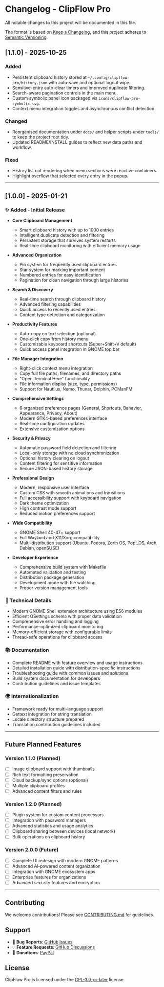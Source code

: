 # Changelog - ClipFlow Pro

All notable changes to this project will be documented in this file.

The format is based on [Keep a Changelog](https://keepachangelog.com/en/1.0.0/),
and this project adheres to [Semantic Versioning](https://semver.org/spec/v2.0.0.html).

## [1.1.0] - 2025-10-25

### Added
- Persistent clipboard history stored at `~/.config/clipflow-pro/history.json` with auto-save and optional logout wipe.
- Sensitive-entry auto-clear timers and improved duplicate filtering.
- Search-aware pagination controls in the main menu.
- Custom symbolic panel icon packaged via `icons/clipflow-pro-symbolic.svg`.
- Context menu integration toggles and asynchronous conflict detection.

### Changed
- Reorganised documentation under `docs/` and helper scripts under `tools/` to keep the project root tidy.
- Updated README/INSTALL guides to reflect new data paths and workflow.

### Fixed
- History list not rendering when menu sections were reactive containers.
- Highlight overflow that selected every entry in the popup.

---

## [1.0.0] - 2025-01-21

### ✨ Added - Initial Release
- **Core Clipboard Management**
  - Smart clipboard history with up to 1000 entries
  - Intelligent duplicate detection and filtering
  - Persistent storage that survives system restarts
  - Real-time clipboard monitoring with efficient memory usage

- **Advanced Organization**  
  - Pin system for frequently used clipboard entries
  - Star system for marking important content
  - Numbered entries for easy identification
  - Pagination for clean navigation through large histories

- **Search & Discovery**
  - Real-time search through clipboard history
  - Advanced filtering capabilities
  - Quick access to recently used entries
  - Content type detection and categorization

- **Productivity Features**
  - Auto-copy on text selection (optional)
  - One-click copy from history menu
  - Customizable keyboard shortcuts (Super+Shift+V default)
  - Quick access panel integration in GNOME top bar

- **File Manager Integration**
  - Right-click context menu integration
  - Copy full file paths, filenames, and directory paths
  - "Open Terminal Here" functionality
  - File information display (size, type, permissions)
  - Support for Nautilus, Nemo, Thunar, Dolphin, PCManFM

- **Comprehensive Settings**
  - 6 organized preference pages (General, Shortcuts, Behavior, Appearance, Privacy, About)
  - Modern GTK4-based preferences interface
  - Real-time configuration updates
  - Extensive customization options

- **Security & Privacy**
  - Automatic password field detection and filtering
  - Local-only storage with no cloud synchronization
  - Optional history clearing on logout
  - Content filtering for sensitive information
  - Secure JSON-based history storage

- **Professional Design**
  - Modern, responsive user interface
  - Custom CSS with smooth animations and transitions
  - Full accessibility support with keyboard navigation
  - Dark theme optimization
  - High contrast mode support
  - Reduced motion preferences support

- **Wide Compatibility**
  - GNOME Shell 40-47+ support
  - Full Wayland and X11/Xorg compatibility
  - Multi-distribution support (Ubuntu, Fedora, Zorin OS, Pop!_OS, Arch, Debian, openSUSE)

- **Developer Experience**
  - Comprehensive build system with Makefile
  - Automated validation and testing
  - Distribution package generation
  - Development mode with file watching
  - Proper version management tools

### 🔧 Technical Details
- Modern GNOME Shell extension architecture using ES6 modules
- Efficient GSettings schema with proper data validation
- Comprehensive error handling and logging
- Performance-optimized clipboard monitoring
- Memory-efficient storage with configurable limits
- Thread-safe operations for clipboard access

### 📚 Documentation
- Complete README with feature overview and usage instructions
- Detailed installation guide with distribution-specific instructions
- Troubleshooting guide with common issues and solutions
- Build system documentation for developers
- Contribution guidelines and issue templates

### 🌍 Internationalization
- Framework ready for multi-language support
- Gettext integration for string translation
- Locale directory structure prepared
- Translation contribution guidelines included

---

## Future Planned Features

### Version 1.1.0 (Planned)
- [ ] Image clipboard support with thumbnails
- [ ] Rich text formatting preservation
- [ ] Cloud backup/sync options (optional)
- [ ] Multiple clipboard profiles
- [ ] Advanced content filters and rules

### Version 1.2.0 (Planned)
- [ ] Plugin system for custom content processors
- [ ] Integration with password managers
- [ ] Advanced statistics and usage analytics
- [ ] Clipboard sharing between devices (local network)
- [ ] Bulk operations on clipboard history

### Version 2.0.0 (Future)
- [ ] Complete UI redesign with modern GNOME patterns
- [ ] Advanced AI-powered content organization
- [ ] Integration with GNOME ecosystem apps
- [ ] Enterprise features for organizations
- [ ] Advanced security features and encryption

---

## Contributing

We welcome contributions! Please see [CONTRIBUTING.md](CONTRIBUTING.md) for guidelines.

## Support

- 🐛 **Bug Reports**: [GitHub Issues](https://github.com/nickotmazgin/clipflow-pro/issues)
- 💡 **Feature Requests**: [GitHub Discussions](https://github.com/nickotmazgin/clipflow-pro/discussions)
- 💖 **Donations**: [PayPal](https://www.paypal.com/donate/?hosted_button_id=4HM44VH47LSMW)

## License

ClipFlow Pro is licensed under the [GPL-3.0-or-later](LICENSE) license.
